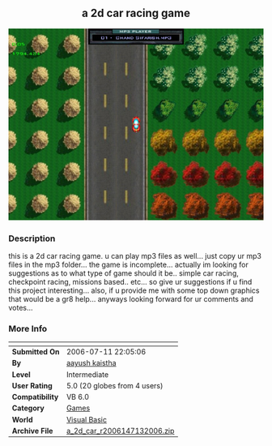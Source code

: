 ﻿<div align="center">

## a 2d car racing game

<img src="PIC2006713920339971.jpg">
</div>

### Description

this is a 2d car racing game. u can play mp3 files as well... just copy ur mp3 files in the mp3 folder... the game is incomplete... actually im looking for suggestions as to what type of game should it be.. simple car racing, checkpoint racing, missions based.. etc... so give ur suggestions if u find this project interesting... also, if u provide me with some top down graphics that would be a gr8 help... anyways looking forward for ur comments and votes...
 
### More Info
 


<span>             |<span>
---                |---
**Submitted On**   |2006-07-11 22:05:06
**By**             |[aayush kaistha](https://github.com/Planet-Source-Code/PSCIndex/blob/master/ByAuthor/aayush-kaistha.md)
**Level**          |Intermediate
**User Rating**    |5.0 (20 globes from 4 users)
**Compatibility**  |VB 6\.0
**Category**       |[Games](https://github.com/Planet-Source-Code/PSCIndex/blob/master/ByCategory/games__1-38.md)
**World**          |[Visual Basic](https://github.com/Planet-Source-Code/PSCIndex/blob/master/ByWorld/visual-basic.md)
**Archive File**   |[a\_2d\_car\_r2006147132006\.zip](https://github.com/Planet-Source-Code/aayush-kaistha-a-2d-car-racing-game__1-65944/archive/master.zip)








